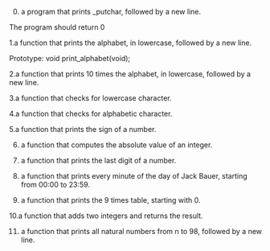 0. a program that prints _putchar, followed by a new line.

The program should return 0

1.a function that prints the alphabet, in lowercase, followed by a new line.

Prototype: void print_alphabet(void);

2.a function that prints 10 times the alphabet, in lowercase, followed by a new line.

3.a function that checks for lowercase character.

4.a function that checks for alphabetic character.

5.a function that prints the sign of a number.

6. a function that computes the absolute value of an integer.

7. a function that prints the last digit of a number.

8. a function that prints every minute of the day of Jack Bauer, starting from 00:00 to 23:59.

9. a function that prints the 9 times table, starting with 0.

10.a function that adds two integers and returns the result.

11. a function that prints all natural numbers from n to 98, followed by a new line.

